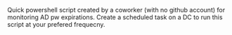 Quick powershell script created by a coworker (with no github account) for monitoring AD pw expirations. Create a scheduled task on a DC to run this script at your prefered frequecny.
